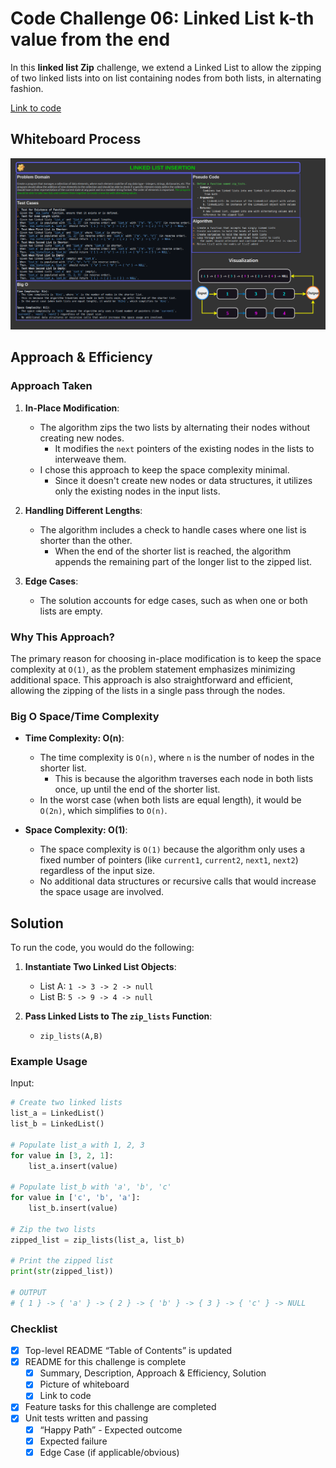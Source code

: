 # Code Challenge 06: Linked List k-th value from the end

In this **linked list Zip** challenge, we extend a Linked List to allow the zipping of two linked lists into on list containing nodes from both lists, in alternating fashion.

[Link to code](./linked_list_zip/linked_list_zip.py)

## Whiteboard Process

![White Board](./assets/White_Board.png)

## Approach & Efficiency

### Approach Taken

1. **In-Place Modification**:
   - The algorithm zips the two lists by alternating their nodes without creating new nodes.
     - It modifies the `next` pointers of the existing nodes in the lists to interweave them.
   - I chose this approach to keep the space complexity minimal.
     - Since it doesn't create new nodes or data structures, it utilizes only the existing nodes in the input lists.

2. **Handling Different Lengths**:
   - The algorithm includes a check to handle cases where one list is shorter than the other.
     - When the end of the shorter list is reached, the algorithm appends the remaining part of the longer list to the zipped list.

3. **Edge Cases**:
   - The solution accounts for edge cases, such as when one or both lists are empty.

### Why This Approach?

The primary reason for choosing in-place modification is to keep the space complexity at `O(1)`, as the problem statement emphasizes minimizing additional space.
This approach is also straightforward and efficient, allowing the zipping of the lists in a single pass through the nodes.

### Big O Space/Time Complexity

- **Time Complexity: O(n)**:
  - The time complexity is `O(n)`, where `n` is the number of nodes in the shorter list.
    - This is because the algorithm traverses each node in both lists once, up until the end of the shorter list.
  - In the worst case (when both lists are equal length), it would be `O(2n)`, which simplifies to `O(n)`.

- **Space Complexity: O(1)**:
  - The space complexity is `O(1)` because the algorithm only uses a fixed number of pointers (like `current1`, `current2`, `next1`, `next2`) regardless of the input size.
  - No additional data structures or recursive calls that would increase the space usage are involved.

## Solution

To run the code, you would do the following:

1. **Instantiate Two Linked List Objects**:
   - List A: `1 -> 3 -> 2 -> null`
   - List B: `5 -> 9 -> 4 -> null`

2. **Pass Linked Lists to The `zip_lists` Function**:
   - `zip_lists(A,B)`

### Example Usage

Input:

```python
# Create two linked lists
list_a = LinkedList()
list_b = LinkedList()

# Populate list_a with 1, 2, 3
for value in [3, 2, 1]:
    list_a.insert(value)

# Populate list_b with 'a', 'b', 'c'
for value in ['c', 'b', 'a']:
    list_b.insert(value)

# Zip the two lists
zipped_list = zip_lists(list_a, list_b)

# Print the zipped list
print(str(zipped_list))

# OUTPUT
# { 1 } -> { 'a' } -> { 2 } -> { 'b' } -> { 3 } -> { 'c' } -> NULL
```

### Checklist

- [x] Top-level README “Table of Contents” is updated
- [x] README for this challenge is complete
  - [x] Summary, Description, Approach & Efficiency, Solution
  - [x] Picture of whiteboard
  - [x] Link to code
- [x] Feature tasks for this challenge are completed
- [x] Unit tests written and passing
  - [x] “Happy Path” - Expected outcome
  - [x] Expected failure
  - [x] Edge Case (if applicable/obvious)
